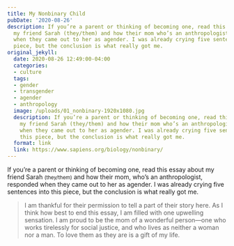 ```yaml
---
title: My Nonbinary Child
pubDate: '2020-08-26'
description: If you’re a parent or thinking of becoming one, read this essay about
  my friend Sarah (they/them) and how their mom who’s an anthropologist responded
  when they came out to her as agender. I was already crying five sentences into this
  piece, but the conclusion is what really got me.
original_jekyll:
  date: 2020-08-26 12:49:00-04:00
  categories:
  - culture
  tags:
  - gender
  - transgender
  - agender
  - anthropology
  image: /uploads/01_nonbinary-1920x1080.jpg
  description: If you’re a parent or thinking of becoming one, read this essay about
    my friend Sarah (they/them) and how their mom who’s an anthropologist responded
    when they came out to her as agender. I was already crying five sentences into
    this piece, but the conclusion is what really got me.
  format: link
  link: https://www.sapiens.org/biology/nonbinary/
---
```


If you’re a parent or thinking of becoming one, read this essay about my friend Sarah <small>(they/them)</small> and how their mom, who’s an anthropologist, responded when they came out to her as agender. I was already crying five sentences into this piece, but the conclusion is what really got me.

> I am thankful for their permission to tell a part of their story here. As I think how best to end this essay, I am filled with one upwelling sensation. I am proud to be the mom of a wonderful person—one who works tirelessly for social justice, and who lives as neither a woman nor a man. To love them as they are is a gift of my life.
